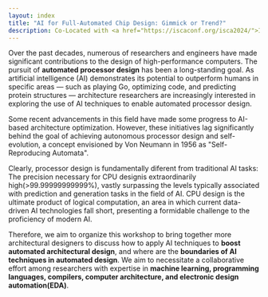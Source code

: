 ```yaml
---
layout: index
title: "AI for Full-Automated Chip Design: Gimmick or Trend?"
description: Co-Located with <a href="https://iscaconf.org/isca2024/">ISCA 2024</a>
---
```



Over the past decades, numerous of researchers and engineers have made significant contributions to the
design of high-performance computers. The pursuit of **automated processor design** has been a
long-standing goal. As artificial intelligence (AI) demonstrates its potential to outperform humans in
specific areas — such as playing Go, optimizing code, and predicting protein structures — architecture
researchers are increasingly interested in exploring the use of AI techniques to enable automated
processor design.

Some recent advancements in this field have made some progress to AI-based architecture optimization.
However, these initiatives lag significantly behind the goal of achieving autonomous processor design
and self-evolution, a concept envisioned by Von Neumann in 1956 as "Self-Reproducing Automata".

Clearly, processor design is fundamentally diferent from traditional AI tasks: The precision necessary
for CPU designis extraordinarily high(>99.99999999999%), vastly surpassing the levels typically associated
with prediction and generation tasks in the field of AI. CPU design  is the ultimate product of logical
computation, an area in which current data-driven AI technologies fall short, presenting a formidable
challenge to the proficiency of modern AI.

Therefore, we aim to organize this workshop to bring together more architectural designers to discuss
how to apply AI techniques to **boost automated architectural design**, and where are the **boundaries
of AI techniques in automated design**. We aim to necessitate a collaborative effort among researchers
with expertise in **machine learning, programming languages, compilers, computer architecture, and
electronic design automation(EDA)**.

